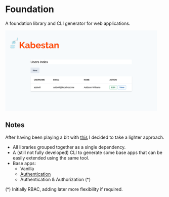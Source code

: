 # Foundation

A foundation library and CLI generator for web applications.

<img src="docs/img/users_index.png" width="480">

## Notes

After having been playing a bit with [this](https://gitlab.com/mikrowezel/backend/granica) I decided to take a lighter approach.

* All libraries grouped together as a single dependency.
* A (still not fully developed) CLI to generate some base apps that can be easily extended using the same tool.
* Base apps:
  * Vanilla
  * [Authentication](https://gitlab.com/kabestan/repo/baseapp)
  * Authentication & Authorization (*)

(*) Initially RBAC, adding later more flexibility if required.

